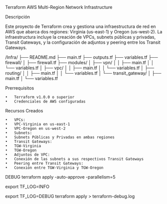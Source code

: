 Terraform AWS Multi-Region Network Infrastructure

Descripción

Este proyecto de Terraform crea y gestiona una infraestructura de red en AWS que abarca dos regiones: Virginia (us-east-1) y Oregon (us-west-2). La infraestructura incluye la creación de VPCs, subnets públicas y privadas, Transit Gateways, y la configuración de adjuntos y peering entre los Transit Gateways.


/Infra/
├── README.md
├── main.tf
├── outputs.tf
├── variables.tf
├── firewall/
│   ├── firewall.tf
├── modules/
│   ├── vpn/
│   │   ├── main.tf
│   │   └── variables.tf
│   ├── vpc/
│   │   ├── main.tf
│   │   └── variables.tf
│   ├── routing/
│   │   ├── main.tf
│   │   └── variables.tf
│   └── transit_gateway/
│       ├── main.tf
│       └── variables.tf

Prerrequisitos

	•	Terraform v1.0.0 o superior
	•	Credenciales de AWS configuradas

Recursos Creados

	•	VPCs:
	•	VPC-Virginia en us-east-1
	•	VPC-Oregon en us-west-2
	•	Subnets:
	•	Subnets Públicas y Privadas en ambas regiones
	•	Transit Gateways:
	•	TGW-Virginia
	•	TGW-Oregon
	•	Adjuntos de VPC:
	•	Conexión de las subnets a sus respectivos Transit Gateways
	•	Peering entre Transit Gateways:
	•	Conexión entre TGW-Virginia y TGW-Oregon    


DEBUG
terraform apply -auto-approve -parallelism=5 

export TF_LOG=INFO

export TF_LOG=DEBUG
terraform apply > terraform-debug.log
